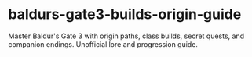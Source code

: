 # baldurs-gate3-builds-origin-guide
Master Baldur's Gate 3 with origin paths, class builds, secret quests, and companion endings. Unofficial lore and progression guide.

